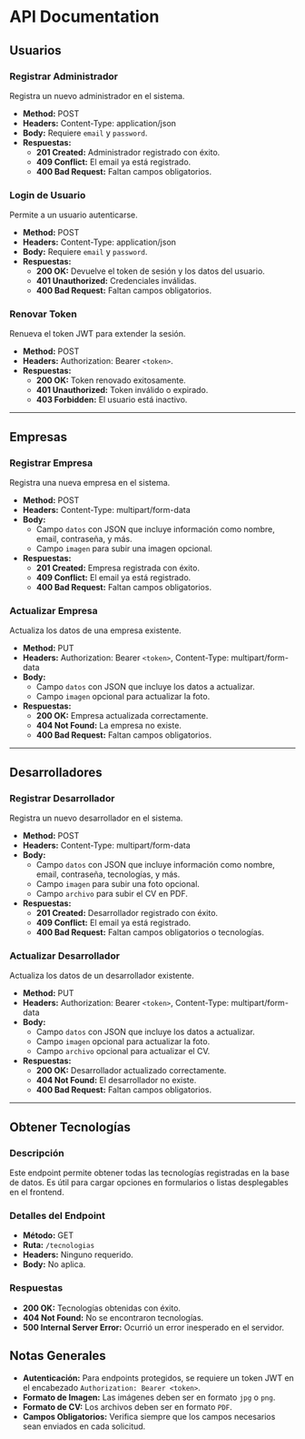 # API Documentation

## Usuarios

### Registrar Administrador
Registra un nuevo administrador en el sistema.

- **Method:** POST
- **Headers:** Content-Type: application/json
- **Body:** Requiere `email` y `password`.
- **Respuestas:**
  - **201 Created:** Administrador registrado con éxito.
  - **409 Conflict:** El email ya está registrado.
  - **400 Bad Request:** Faltan campos obligatorios.

### Login de Usuario
Permite a un usuario autenticarse.

- **Method:** POST
- **Headers:** Content-Type: application/json
- **Body:** Requiere `email` y `password`.
- **Respuestas:**
  - **200 OK:** Devuelve el token de sesión y los datos del usuario.
  - **401 Unauthorized:** Credenciales inválidas.
  - **400 Bad Request:** Faltan campos obligatorios.

### Renovar Token
Renueva el token JWT para extender la sesión.

- **Method:** POST
- **Headers:** Authorization: Bearer `<token>`.
- **Respuestas:**
  - **200 OK:** Token renovado exitosamente.
  - **401 Unauthorized:** Token inválido o expirado.
  - **403 Forbidden:** El usuario está inactivo.

---

## Empresas

### Registrar Empresa
Registra una nueva empresa en el sistema.

- **Method:** POST
- **Headers:** Content-Type: multipart/form-data
- **Body:** 
  - Campo `datos` con JSON que incluye información como nombre, email, contraseña, y más.
  - Campo `imagen` para subir una imagen opcional.
- **Respuestas:**
  - **201 Created:** Empresa registrada con éxito.
  - **409 Conflict:** El email ya está registrado.
  - **400 Bad Request:** Faltan campos obligatorios.

### Actualizar Empresa
Actualiza los datos de una empresa existente.

- **Method:** PUT
- **Headers:** Authorization: Bearer `<token>`, Content-Type: multipart/form-data
- **Body:** 
  - Campo `datos` con JSON que incluye los datos a actualizar.
  - Campo `imagen` opcional para actualizar la foto.
- **Respuestas:**
  - **200 OK:** Empresa actualizada correctamente.
  - **404 Not Found:** La empresa no existe.
  - **400 Bad Request:** Faltan campos obligatorios.

---

## Desarrolladores

### Registrar Desarrollador
Registra un nuevo desarrollador en el sistema.

- **Method:** POST
- **Headers:** Content-Type: multipart/form-data
- **Body:** 
  - Campo `datos` con JSON que incluye información como nombre, email, contraseña, tecnologías, y más.
  - Campo `imagen` para subir una foto opcional.
  - Campo `archivo` para subir el CV en PDF.
- **Respuestas:**
  - **201 Created:** Desarrollador registrado con éxito.
  - **409 Conflict:** El email ya está registrado.
  - **400 Bad Request:** Faltan campos obligatorios o tecnologías.

### Actualizar Desarrollador
Actualiza los datos de un desarrollador existente.

- **Method:** PUT
- **Headers:** Authorization: Bearer `<token>`, Content-Type: multipart/form-data
- **Body:** 
  - Campo `datos` con JSON que incluye los datos a actualizar.
  - Campo `imagen` opcional para actualizar la foto.
  - Campo `archivo` opcional para actualizar el CV.
- **Respuestas:**
  - **200 OK:** Desarrollador actualizado correctamente.
  - **404 Not Found:** El desarrollador no existe.
  - **400 Bad Request:** Faltan campos obligatorios.

---

## Obtener Tecnologías

### Descripción
Este endpoint permite obtener todas las tecnologías registradas en la base de datos. Es útil para cargar opciones en formularios o listas desplegables en el frontend.

### Detalles del Endpoint
- **Método:** GET
- **Ruta:** `/tecnologias`
- **Headers:** Ninguno requerido.
- **Body:** No aplica.

### Respuestas
- **200 OK:** Tecnologías obtenidas con éxito.
- **404 Not Found:** No se encontraron tecnologías.
- **500 Internal Server Error:** Ocurrió un error inesperado en el servidor.



## Notas Generales

- **Autenticación:** Para endpoints protegidos, se requiere un token JWT en el encabezado `Authorization: Bearer <token>`.
- **Formato de Imagen:** Las imágenes deben ser en formato `jpg` o `png`.
- **Formato de CV:** Los archivos deben ser en formato `PDF`.
- **Campos Obligatorios:** Verifica siempre que los campos necesarios sean enviados en cada solicitud.
